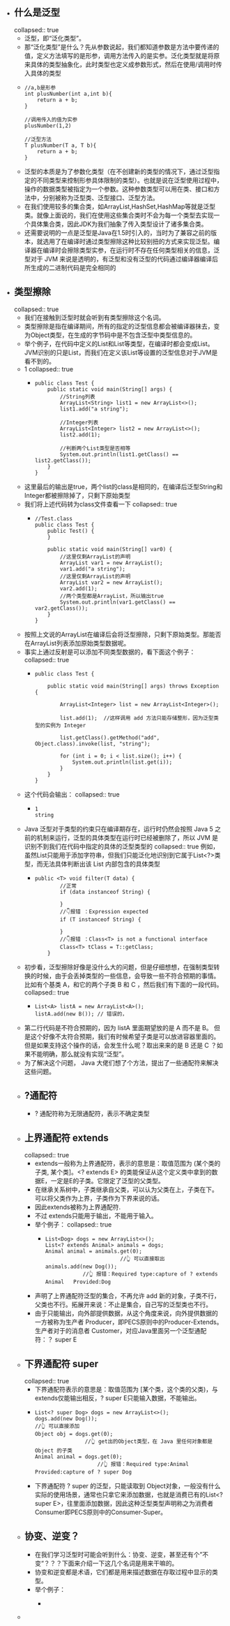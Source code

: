 - ## 什么是泛型
  collapsed:: true
	- 泛型，即“泛化类型”。
	- 那“泛化类型”是什么？先从参数说起，我们都知道参数是方法中要传递的值，定义方法填写的是形参，调用方法传入的是实参。泛化类型就是将原来具体的类型抽象化，此时类型也定义成参数形式，然后在使用/调用时传入具体的类型
	- ```
	  //a,b是形参
	  int plusNumber(int a,int b){
	      return a + b;
	  }
	  
	  //调用传入的值为实参
	  plusNumber(1,2)
	  
	  //泛型方法
	  T plusNumber(T a, T b){
	      return a + b;
	  }
	  ```
	- 泛型的本质是为了参数化类型（在不创建新的类型的情况下，通过泛型指定的不同类型来控制形参具体限制的类型）。也就是说在泛型使用过程中，操作的数据类型被指定为一个参数。这种参数类型可以用在类、接口和方法中，分别被称为泛型类、泛型接口、泛型方法。
	- 在我们使用较多的集合类，如ArrayList,HashSet,HashMap等就是泛型类。就像上面说的，我们在使用这些集合类时不会为每一个类型去实现一个具体集合类，因此JDK为我们抽象了传入类型设计了诸多集合类。
	- 还需要说明的一点是泛型是Java在1.5时引入的，当时为了兼容之前的版本，就选用了在编译时通过类型擦除这种比较别扭的方式来实现泛型。编译器在编译时会擦除类型实参，在运行时不存在任何类型相关的信息，泛型对于 JVM 来说是透明的，有泛型和没有泛型的代码通过编译器编译后所生成的二进制代码是完全相同的
- ## 类型擦除
  collapsed:: true
	- 我们在接触到泛型时就会听到有类型擦除这个名词。
	- 类型擦除是指在编译期间，所有的指定的泛型信息都会被编译器抹去，变为Object类型，在生成的字节码中是不包含泛型中类型信息的。
	- 举个例子，在代码中定义的List<Object>和List<String>等类型，在编译时都会变成List。JVM识别的只是List，而我们在定义该List<String>等设置的泛型信息对于JVM是看不到的。
	- 1
	  collapsed:: true
		- ```
		  public class Test {
		      public static void main(String[] args) {
		          //String列表
		          ArrayList<String> list1 = new ArrayList<>();
		          list1.add("a string");
		  
		          //Integer列表
		          ArrayList<Integer> list2 = new ArrayList<>();
		          list2.add(1);
		  
		          //判断两个List类型是否相等
		          System.out.println(list1.getClass() == list2.getClass());
		      }
		  }
		  ```
	- 这里最后的输出是true，两个list的class是相同的，在编译后泛型String和Integer都被擦除掉了，只剩下原始类型
	- 我们将上述代码转为class文件查看一下
	  collapsed:: true
		- ```
		  //Test.class
		  public class Test {
		      public Test() {
		      }
		  
		      public static void main(String[] var0) {
		          //这里仅剩ArrayList的声明
		          ArrayList var1 = new ArrayList();
		          var1.add("a string");
		          //这里仅剩ArrayList的声明
		          ArrayList var2 = new ArrayList();
		          var2.add(1);
		          //两个类型都是ArrayList，所以输出true
		          System.out.println(var1.getClass() == var2.getClass());
		      }
		  }
		  ```
	- 按照上文说的ArrayList在编译后会将泛型擦除，只剩下原始类型。那能否在ArrayList<String>列表添加原始类型数据呢。
	- 事实上通过反射是可以添加不同类型数据的，看下面这个例子：
	  collapsed:: true
		- ```
		  public class Test {
		  
		      public static void main(String[] args) throws Exception {
		  
		          ArrayList<Integer> list = new ArrayList<Integer>();
		  
		          list.add(1);  //这样调用 add 方法只能存储整形，因为泛型类型的实例为 Integer
		  
		          list.getClass().getMethod("add", Object.class).invoke(list, "string");
		  
		          for (int i = 0; i < list.size(); i++) {
		              System.out.println(list.get(i));
		          }
		      }
		  }
		  ```
	- 这个代码会输出：
	  collapsed:: true
		- ```
		  1
		  string
		  ```
	- Java 泛型对于类型的约束只在编译期存在，运行时仍然会按照 Java 5 之前的机制来运行，泛型的具体类型在运行时已经被删除了，所以 JVM 是识别不到我们在代码中指定的具体的泛型类型的
	  collapsed:: true
	  例如，虽然List<String>只能用于添加字符串，但我们只能泛化地识别到它属于List<?>类型，而无法具体判断出该 List 内部包含的具体类型
		- ```
		  public <T> void filter(T data) {
		          //正常
		          if (data instanceof String) {
		  
		          }
		          //👇报错 ：Expression expected
		          if (T instanceof String) {
		  
		          }
		          //👇报错 ：Class<T> is not a functional interface
		          Class<T> tClass = T::getClass;
		      }
		  ```
	- 初步看，泛型擦除好像是没什么大的问题，但是仔细想想，在强制类型转换的时候，由于会丢掉类型的一些信息，会导致一些不符合预期的事情。比如有个基类 A，和它的两个子类 B 和 C ，然后我们有下面的一段代码。
	  collapsed:: true
		- ```
		  List<A> listA = new ArrayList<A>();
		  listA.add(new B()); // 错误的，
		  ```
	- 第二行代码是不符合预期的，因为 listA 里面期望放的是 A 而不是 B。 但是这个好像不太符合预期，我们有时候希望子类是可以放进容器里面的。但是如果支持这个操作的话，会发生什么呢？取出来来的是 B 还是 C ？如果不能明确，那么就没有实现“泛型”。
	- 为了解决这个问题， Java 大佬们想了个方法，提出了一些通配符来解决这些问题。
- ## ?通配符
	- ? 通配符称为无限通配符，表示不确定类型
- ## 上界通配符 extends
  collapsed:: true
	- extends一般称为上界通配符，表示的意思是：取值范围为 (某个类的子类, 某个类]。<? extends E> 的类能保证从这个定义类中拿到的数据E，一定是E的子类。它限定了泛型的父类型。
	- 在继承关系树中，子类继承自父类，可以认为父类在上，子类在下。可以将父类作为上界，子类作为下界来说的话。
	- 因此extends被称为上界通配符.
	- 不过 extends只能用于输出，不能用于输入。
	- 举个例子：
	  collapsed:: true
		- ```
		  List<Dog> dogs = new ArrayList<>();
		  List<? extends Animal> animals = dogs;
		  Animal animal = animals.get(0);
		                          //👆 可以直接取出
		  animals.add(new Dog());
		              //👆 报错：Required type:capture of ? extends Animal   Provided:Dog
		  ```
	- 声明了上界通配符泛型的集合，不再允许 add 新的对象，子类不行，父类也不行。拓展开来说：不止是集合，自己写的泛型类也不行。
	- 由于只能输出，向外部提供数据，从这个角度来说，向外提供数据的一方被称为生产者 Producer，即PECS原则中的Producer-Extends。生产者对于的消息者 Customer，对应Java里面另一个泛型通配符：？ super E
- ## 下界通配符 super
  collapsed:: true
	- 下界通配符表示的意思是：取值范围为 [某个类，这个类的父类)，与extends仅能输出相反，? super E只能输入数据，不能输出。
	- ```
	  List<? super Dog> dogs = new ArrayList<>();
	  dogs.add(new Dog());
	  //👆 可以直接添加
	  Object obj = dogs.get(0);
	                  //👆 get出的Object类型，在 Java 里任何对象都是 Object 的子类
	  Animal animal = dogs.get(0);
	                      //👆 报错：Required type:Animal Provided:capture of ? super Dog
	  ```
	- 下界通配符 ? super 的泛型，只能读取到 Object对象，一般没有什么实际的使用场景，通常也只拿它来添加数据，也就是消费已有的List<? super E>，往里面添加数据，因此这种泛型类型声明称之为消费者 Consumer即PECS原则中的Consumer-Super。
- ## 协变、逆变？
	- 在我们学习泛型时可能会听到什么：协变、逆变，甚至还有个”不变“？？？下面来介绍一下这几个名词是用来干嘛的。
	- 协变和逆变都是术语，它们都是用来描述数据在存取过程中显示的类型。
	- 举个例子：
		- ```
		  ```
-